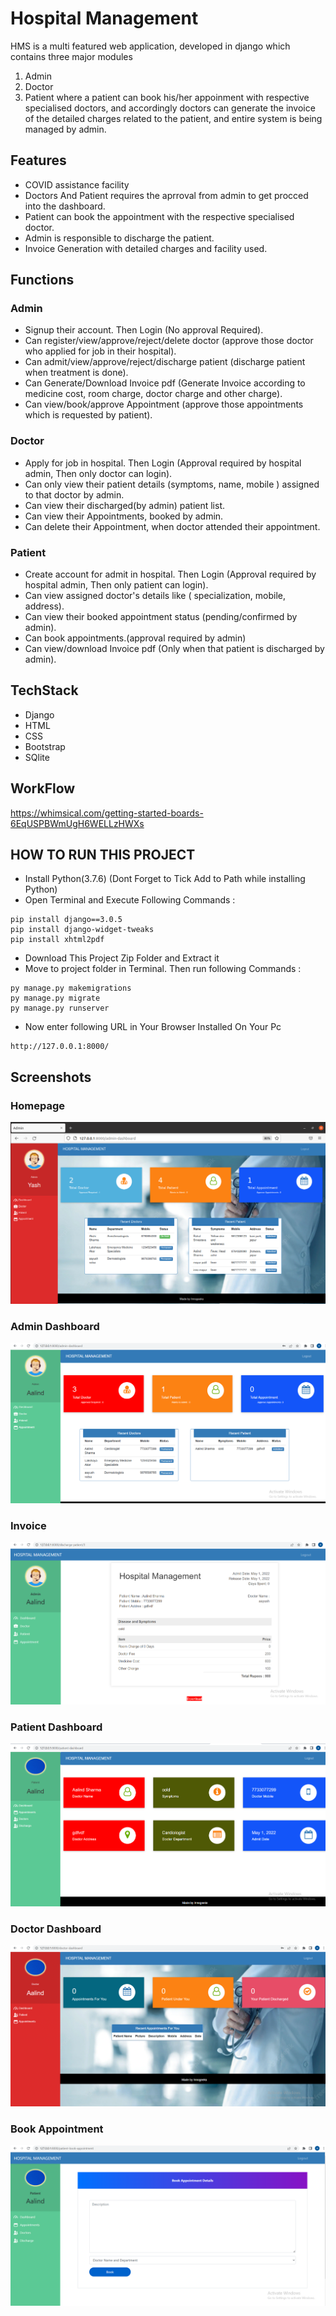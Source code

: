 
# Hospital Management 

HMS is a multi featured web application, developed in django which contains three major modules 
1. Admin
2. Doctor
3. Patient
where a patient can book his/her appoinment with respective specialised doctors, and accordingly doctors can generate the invoice of the detailed charges related to the patient, and entire system is being managed by admin.




## Features

- COVID assistance facility
- Doctors And Patient requires  the aprroval from admin to get procced into the dashboard.
- Patient can book the appointment with the respective specialised doctor.
- Admin is responsible to discharge the patient.
- Invoice Generation with detailed charges and facility used.



## Functions
### Admin
- Signup their account. Then Login (No approval Required).
- Can register/view/approve/reject/delete doctor (approve those doctor who applied for job in their hospital).
- Can admit/view/approve/reject/discharge patient (discharge patient when treatment is done).
- Can Generate/Download Invoice pdf (Generate Invoice according to medicine cost, room charge, doctor charge and other charge).
- Can view/book/approve Appointment (approve those appointments which is requested by patient).

### Doctor
- Apply for job in hospital. Then Login (Approval required by hospital admin, Then only doctor can login).
- Can only view their patient details (symptoms, name, mobile ) assigned to that doctor by admin.
- Can view their discharged(by admin) patient list.
- Can view their Appointments, booked by admin.
- Can delete their Appointment, when doctor attended their appointment.

### Patient
- Create account for admit in hospital. Then Login (Approval required by hospital admin, Then only patient can login).
- Can view assigned doctor's details like ( specialization, mobile, address).
- Can view their booked appointment status (pending/confirmed by admin).
- Can book appointments.(approval required by admin)
- Can view/download Invoice pdf (Only when that patient is discharged by admin).


## TechStack

- Django
- HTML
- CSS
- Bootstrap
- SQlite


## WorkFlow
https://whimsical.com/getting-started-boards-6EqUSPBWmUgH6WELLzHWXs


## HOW TO RUN THIS PROJECT

- Install Python(3.7.6) (Dont Forget to Tick Add to Path while installing Python)
- Open Terminal and Execute Following Commands :

```
pip install django==3.0.5
pip install django-widget-tweaks
pip install xhtml2pdf
```

- Download This Project Zip Folder and Extract it
- Move to project folder in Terminal. Then run following Commands :
```
py manage.py makemigrations
py manage.py migrate
py manage.py runserver
```
- Now enter following URL in Your Browser Installed On Your Pc
```
http://127.0.0.1:8000/
```


## Screenshots

### Homepage
![homepage snap](https://github.com/d3adsh0t1/Capstone_HMS/blob/f6bba0e462f5d616988473a5e76fdd24e35c2a31/static/screenshots/Admin%20Dashboard.png)
### Admin Dashboard
![dashboard snap](https://github.com/d3adsh0t1/Capstone_HMS/blob/master/static/screenshots/Screenshot%20(500).png?raw=true)
### Invoice
![invoice snap](https://github.com/d3adsh0t1/Capstone_HMS/blob/master/static/screenshots/Screenshot%20(501).png?raw=true)
### Patient Dashboard
![p_dashboard snap](https://github.com/d3adsh0t1/Capstone_HMS/blob/master/static/screenshots/Screenshot%20(503).png?raw=true)
### Doctor Dashboard
![d_dashboard snap](https://github.com/d3adsh0t1/Capstone_HMS/blob/master/static/screenshots/Screenshot%20(504).png?raw=true)
### Book Appointment
![appointmentsnap](https://github.com/d3adsh0t1/Capstone_HMS/blob/master/static/screenshots/Screenshot%20(505).png?raw=true)
